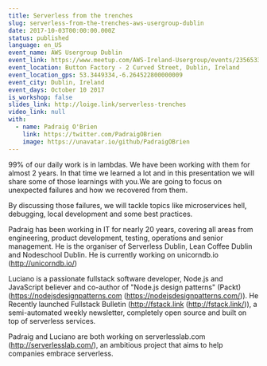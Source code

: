 ```yaml
---
title: Serverless from the trenches
slug: serverless-from-the-trenches-aws-usergroup-dublin
date: 2017-10-03T00:00:00.000Z
status: published
language: en_US
event_name: AWS Usergroup Dublin
event_link: https://www.meetup.com/AWS-Ireland-Usergroup/events/235653352/
event_location: Button Factory - 2 Curved Street, Dublin, Ireland
event_location_gps: 53.3449334,-6.264522800000009
event_city: Dublin, Ireland
event_days: October 10 2017
is_workshop: false
slides_link: http://loige.link/serverless-trenches
video_link: null
with:
  - name: Padraig O'Brien
    link: https://twitter.com/PadraigOBrien
    image: https://unavatar.io/github/PadraigOBrien
---
```


99% of our daily work is in lambdas. We have been working with them for almost 2 years. In that time we learned a lot and in this presentation we will share some of those learnings with you.We are going to focus on unexpected failures and how we recovered from them.

By discussing those failures, we will tackle topics like microservices hell, debugging, local development and some best practices.

Padraig has been working in IT for nearly 20 years, covering all areas from engineering, product development, testing, operations and senior management. He is the organiser of Serverless Dublin, Lean Coffee Dublin and Nodeschool Dublin. He is currently working on unicorndb.io (http://unicorndb.io/)

Luciano is a passionate fullstack software developer, Node.js and JavaScript believer and co-author of "Node.js design patterns" (Packt) (https://nodejsdesignpatterns.com (https://nodejsdesignpatterns.com/)). He Recently launched Fullstack Bulletin (http://fstack.link (http://fstack.link/)), a semi-automated weekly newsletter, completely open source and built on top of serverless services.

Padraig and Luciano are both working on serverlesslab.com (http://serverlesslab.com/), an ambitious project that aims to help companies embrace serverless.
